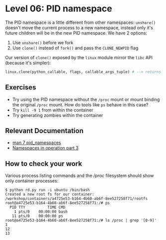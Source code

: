 # Level 06: PID namespace

The PID namespace is a little different from other namespaces: `unshare()` doesn't move the current process to a new namespace, instead only it's future children will be in the new PID namespace. We have 2 options:
1. Use `unshare()` before we fork
2. Use `clone()` instead of `fork()` and pass the `CLONE_NEWPID` flag

Our version of `clone()` exposed by the `linux` module mirror the `libc` API (because it's simpler):
```python
linux.clone(python_callable, flags, callable_args_tuple) # --> returns pid of new process
```

## Exercises
- Try using the PID namespace without the `/proc` mount or mount binding the original `/proc` mount. How do tools like `ps` behave in this case?
- Try `kill -9 1` from within the container
- Try generating zombies within the container

## Relevant Documentation

- [man 7 pid_namespaces](http://man7.org/linux/man-pages/man7/pid_namespaces.7.html)
- [Namespaces in operation part 3](https://lwn.net/Articles/531419/)

## How to check your work

Various process listing commands and the */proc* filesystem should show only container processes:
```
$ python rd.py run -i ubuntu /bin/bash
Created a new root fs for our container: /workshop/containers/a4725e53-b164-4b60-ab6f-8ee527258f71/rootfs
root@a4725e53-b164-4b60-ab6f-8ee527258f71:/# ps
  PID TTY          TIME CMD
    1 pts/0    00:00:00 bash
   11 pts/0    00:00:00 ps
root@a4725e53-b164-4b60-ab6f-8ee527258f71:/# ls /proc | grep '[0-9]'
1
12
13
```
